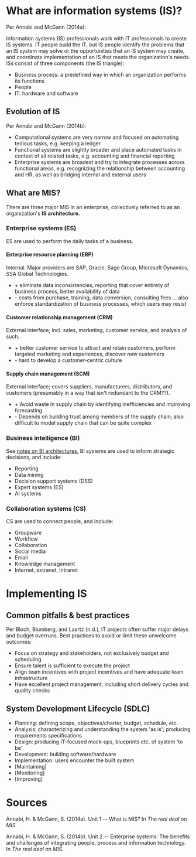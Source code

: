 

# What are information systems (IS)?

Per Annabi and McGann (2014a):

Information systems (IS) professionals work with IT professionals to create IS systems. IT people build the IT, but IS people identify the problems that an IS system may solve or the opportunities that an IS system may create, and coordinate implementation of an IS that meets the organization's needs. ISs consist of three components (the IS triangle):

- Business process: a predefined way in which an organization performs its functions
- People
- IT: hardware and software
    
## Evolution of IS
    
Per Annabi and McGann (2014b):

- Computational systems are very narrow and focused on automating tedious tasks, e.g. keeping a ledger
- Functional systems are slightly broader and place automated tasks in context of all related tasks, e.g. accounting and financial reporting
- Enterprise systems are broadest and try to integrate processes across functional areas, e.g. recognizing the relationship between accounting and HR, as well as bridging internal and external users

## What are MIS?
    
There are three major MIS in an enterprise, collectively referred to as an organization's **IS architecture.**

### Enterprise systems (ES)

ES are used to perform the daily tasks of a business.

#### Enterprise resource planning (ERP) 

Internal. Major providers are SAP, Oracle, Sage Group, Microsoft Dynamics, SSA Global Technologies.

- \+ eliminate data inconsistencies, reporting that cover entirety of business process, better availability of data
- \- costs from purchase, training, data conversion, consulting fees ... also enforce standardization of business processes, which users may resist

#### Customer relationship management (CRM)

External interface; incl. sales, marketing, customer service, and analysis of such.

- \+ better customer service to attract and retain customers, perform targeted marketing and experiences, discover new customers
- \- hard to develop a customer-centric culture

#### Supply chain management (SCM)

External interface; covers suppliers, manufacturers, distributors, and customers (presumably in a way that isn't redundant to the CRM??).

- \+ Avoid waste in supply chain by identifying inefficiencies and improving forecasting
- \- Depends on building trust among members of the supply chain; also difficult to model supply chain that can be quite complex 

### Business intelligence (BI)

See [notes on BI architectures.](BI-architectures.html) BI systems are used to inform strategic decisions, and include:

- Reporting
- Data mining
- Decision support systems (DSS)
- Expert systems (ES)
- AI systems

### Collaboration systems (CS)

CS are used to connect people, and include:

- Groupware
- Workflow
- Collaboration
- Social media
- Email
- Knowledge management
- Internet, extranet, intranet

        
        
        
# Implementing IS 

## Common pitfalls & best practices

Per Bloch, Blumberg, and Laartz (n.d.), IT projects often suffer major delays and budget overruns. Best practices to avoid or limit these unwelcome outcomes:

- Focus on strategy and stakeholders, not exclusively budget and scheduling
- Ensure talent is sufficient to execute the project
- Align team incentives with project incentives and have adequate team infrastructure
- Have excellent project management, including short delivery cycles and quality checks

## System Development Lifecycle (SDLC)
  
- Planning: defining scope, objectives/charter, budget, schedule, etc.
- Analysis: characterizing and understanding the system 'as is'; producing requirements specifications
- Design: producing IT-focused mock-ups, blueprints etc. of system 'to be'
- Development: building software/hardware
- Implementation: users encounter the built system
- [Maintaining]
- [Monitoring]
- [Improving]


    

    
    
# Sources

Annabi, H. & McGann, S. (2014a). Unit 1 -- What is MIS? In _The real deal on MIS._

Annabi, H. & McGann, S. (2014b). Unit 2 -- Enterprise systems: The benefits and challenges of integrating people, process and information technology. In _The real deal on MIS._

